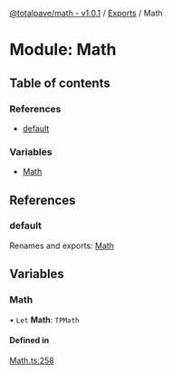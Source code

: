[@totalpave/math - v1.0.1](../README.md) / [Exports](../modules.md) / Math

# Module: Math

## Table of contents

### References

- [default](Math.md#default)

### Variables

- [Math](Math.md#math)

## References

### default

Renames and exports: [Math](Math.md#math)

## Variables

### Math

• `Let` **Math**: `TPMath`

#### Defined in

[Math.ts:258](https://github.com/totalpave/math/blob/0091020/src/Math.ts#L258)
